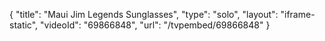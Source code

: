 {
    "title": "Maui Jim Legends Sunglasses",
    "type": "solo",
    "layout": "iframe-static",
    "videoId": "69866848",
    "url": "\/tvpembed\/69866848"
}